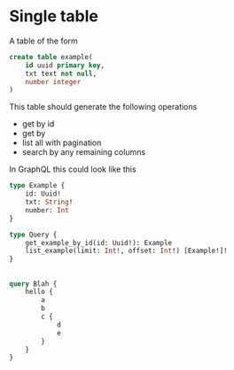 # Single table

A table of the form 

```sql
create table example(
    id uuid primary key,
    txt text not null,
    number integer
)
```

This table should generate the following operations

- get by id
- get by <any unique column>
- list all with pagination
- search by any remaining columns

In GraphQL this could look like this

```graphql
type Example {
    id: Uuid!
    txt: String!
    number: Int
}

type Query {
    get_example_by_id(id: Uuid!): Example
    list_example(limit: Int!, offset: Int!) [Example!]!
}
```

## 


```graphql
query Blah {
    hello {
        a
        b
        c {
            d
            e
        }
    }
}
```